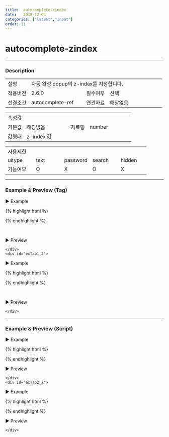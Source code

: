 ```yaml
---
title:  autocomplete-zindex
date:   2018-12-04
categories: ["latest","input"]
order: 11
---
```



autocomplete-zindex
===

---

### Description

<table style="width:100%">
    <colgroup>
        <col width="15%"/>
        <col width="35%"/>
        <col width="15%"/>
        <col width="35%"/>
    </colgroup>
    <tr>
        <td class="tdTitle tdBg">설명</td>
        <td colspan="3">자동 완성 popup의 z-index를 지정합니다.</td>
    </tr>
    <tr>
        <td class="tdTitle tdBg">적용버전</td>
        <td>2.6.0</td>
        <td class="tdTitle tdBg">필수여부</td>
        <td>선택</td>
    </tr>
    <tr>
        <td class="tdTitle tdBg">선결조건</td>
        <td>autocomplete-ref</td>
        <td class="tdTitle tdBg">연관자료</td>
        <td>해당없음</td>
    </tr>
</table>
<table style="width:100%">
    <colgroup>
        <col width="15%"/>
        <col width="35%"/>
        <col width="15%"/>
        <col width="35%"/>
    </colgroup>
    <tr>
        <td class="tdTitle tdBg tdCenter" colspan="4">속성값</td>
    </tr>
    <tr>
        <td class="tdTitle tdBg">기본값</td>
        <td>해당없음</td>
        <td class="tdTitle tdBg">자료형</td>
        <td>number</td>
    </tr>
    <tr>
        <td class="tdTitle tdBg">값형태</td>
        <td colspan="3">z-index 값</td>
    </tr>
</table>
<table style="width:100%">
    <colgroup>
        <col width="20%"/>
        <col width="20%"/>
        <col width="20%"/>
        <col width="20%"/>
        <col width="20%"/>
    </colgroup>
    <tr>
        <td class="tdTitle tdBg tdCenter" colspan="5">사용제한</td>
    </tr>
    <tr>
        <td class="tdTitle tdBg">uitype</td>
        <td class="tdCenter">text</td>
        <td class="tdCenter">password</td>
        <td class="tdCenter">search</td>
        <td class="tdCenter">hidden</td>
    </tr>
    <tr>
        <td class="tdTitle tdBg">가능여부</td>
        <td class="tdBlue tdCenter">O</td>
        <td class="tdCenter">X</td>
        <td class="tdBlue tdCenter">O</td>
        <td class="tdCenter">X</td>
    </tr>
</table>

---
### Example & Preview (Tag)

<script>
    var autocompData = [
        "Asp",
        "Asp.Net",
        "BASIC",
        "C",
        "C++",
        "COBOL",
        "Fortran",
        "Java",
        "JavaScript",
        "Pascal"
    ];
</script>

<sbux-tabs id="exTab1" name="exTab1" uitype="normal" title-target-id-array="exTab1_1^exTab1_2" title-text-array="text^search">
</sbux-tabs>
<div class="tab-content">
    <div id="exTab1_1">

▶ Example

{% highlight html %}
<script>
    var autocompData = [
        "Asp",
        "Asp.Net",
        "BASIC",
        "C",
        "C++",
        "COBOL",
        "Fortran",
        "Java",
        "JavaScript",
        "Pascal"
    ];
</script>
<sbux-input id="sbIdx1" name="sbTagNm1" uitype="text" autocomplete-ref="autocompData" autocomplete-zindex="100"></sbux-input>
{% endhighlight %}

<br>

▶ Preview

<sbux-input id="sbIdx1" name="sbTagNm1" uitype="text" autocomplete-ref="autocompData" autocomplete-zindex="100"></sbux-input>

    </div>
    <div id="exTab1_2">

▶ Example

{% highlight html %}
<script>
    var autocompData = [
        "Asp",
        "Asp.Net",
        "BASIC",
        "C",
        "C++",
        "COBOL",
        "Fortran",
        "Java",
        "JavaScript",
        "Pascal"
    ];
</script>
<sbux-input id="sbIdx2" name="sbTagNm2" uitype="search" autocomplete-ref="autocompData" autocomplete-zindex="100"></sbux-input>
{% endhighlight %}

<br>

▶ Preview

<sbux-input id="sbIdx2" name="sbTagNm2" uitype="search" autocomplete-ref="autocompData" autocomplete-zindex="100"></sbux-input>

    </div>
</div>

---
### Example & Preview (Script)

<sbux-tabs id="exTab2" name="exTab2" uitype="normal" title-target-id-array="exTab2_1^exTab2_2" title-text-array="text^search">
</sbux-tabs>
<div class="tab-content">
    <div id="exTab2_1">

▶ Example

{% highlight html %}
<div id="sbArea1"></div>
<script>
    var autocompData = [
        "Asp",
        "Asp.Net",
        "BASIC",
        "C",
        "C++",
        "COBOL",
        "Fortran",
        "Java",
        "JavaScript",
        "Pascal"
    ];
    $(document).ready(function(){
        $('#sbArea1').sbInput({
            name : 'sbScriptNm1',
            uitype : 'text',
			autocompleteRef : 'autocompData',
            autocompleteZindex : 100
        });
    }); 
</script>
{% endhighlight %}

<br>

▶ Preview 

<div id="sbArea1"></div>
<script>
    $(document).ready(function(){
        $('#sbArea1').sbInput({
            name : 'sbScriptNm1',
            uitype : 'text',
			autocompleteRef : 'autocompData',
            autocompleteZindex : 100
        });
    }); 
</script>

    </div>
    <div id="exTab2_2">

▶ Example

{% highlight html %}
<div id="sbArea2"></div>
<script>
    var autocompData = [
        "Asp",
        "Asp.Net",
        "BASIC",
        "C",
        "C++",
        "COBOL",
        "Fortran",
        "Java",
        "JavaScript",
        "Pascal"
    ];
    $(document).ready(function(){
        $('#sbArea2').sbInput({
            name : 'sbScriptNm2',
            uitype : 'search',
			autocompleteRef : 'autocompData',
            autocompleteZindex : 100
        });
    }); 
</script>
{% endhighlight %}

<br>

▶ Preview 

<div id="sbArea2"></div>
<script>
    $(document).ready(function(){
        $('#sbArea2').sbInput({
            name : 'sbScriptNm2',
            uitype : 'search',
			autocompleteRef : 'autocompData',
            autocompleteZindex : 100
        });
    }); 
</script>

    </div>
</div>